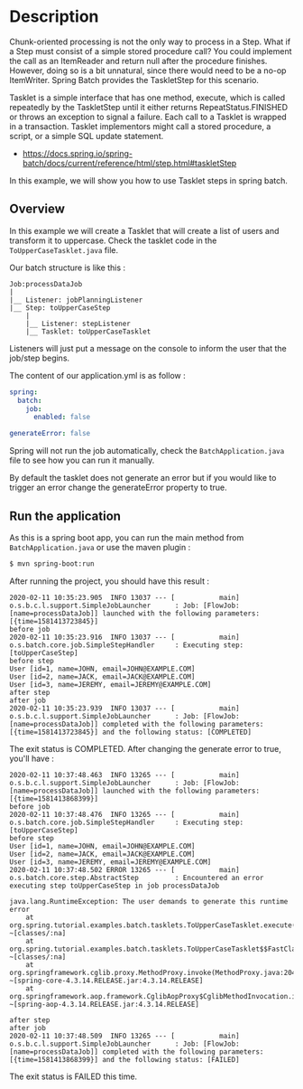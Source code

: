 # Description

Chunk-oriented processing is not the only way to process in a Step. What if a Step must consist of a simple stored procedure call? 
You could implement the call as an ItemReader and return null after the procedure finishes. However, doing so is a bit unnatural, since there would need to be a no-op ItemWriter. 
Spring Batch provides the TaskletStep for this scenario.

Tasklet is a simple interface that has one method, execute, which is called repeatedly by the TaskletStep until it either returns RepeatStatus.FINISHED or throws an exception to 
signal a failure. Each call to a Tasklet is wrapped in a transaction. Tasklet implementors might call a stored procedure, a script, or a simple SQL update statement.

- https://docs.spring.io/spring-batch/docs/current/reference/html/step.html#taskletStep

In this example, we will show you how to use Tasklet steps in spring batch.

## Overview

In this example we will create a Tasklet that will create a list of users and transform it to uppercase.
Check the tasklet code in the  `ToUpperCaseTasklet.java` file.

Our batch structure is like this :

```log
Job:processDataJob
|
|__ Listener: jobPlanningListener
|__ Step: toUpperCaseStep
    |
    |__ Listener: stepListener
    |__ Tasklet: toUpperCaseTasklet 
```

Listeners will just put a message on the console to inform the user that the job/step begins.

The content of our application.yml is as follow :

```yaml
spring:
  batch:
    job:
      enabled: false

generateError: false
```

Spring will not run the job automatically, check the `BatchApplication.java` file to see how you can run it manually.

By default the tasklet does not generate an error but if you would like to trigger an error change the generateError property to true.

## Run the application

As this is a spring boot app, you can run the main method from `BatchApplication.java` or use the maven plugin :

```bash
$ mvn spring-boot:run
```

After running the project, you should have this result :

```log
2020-02-11 10:35:23.905  INFO 13037 --- [           main] o.s.b.c.l.support.SimpleJobLauncher      : Job: [FlowJob: [name=processDataJob]] launched with the following parameters: [{time=1581413723845}]
before job
2020-02-11 10:35:23.916  INFO 13037 --- [           main] o.s.batch.core.job.SimpleStepHandler     : Executing step: [toUpperCaseStep]
before step
User [id=1, name=JOHN, email=JOHN@EXAMPLE.COM]
User [id=2, name=JACK, email=JACK@EXAMPLE.COM]
User [id=3, name=JEREMY, email=JEREMY@EXAMPLE.COM]
after step
after job
2020-02-11 10:35:23.939  INFO 13037 --- [           main] o.s.b.c.l.support.SimpleJobLauncher      : Job: [FlowJob: [name=processDataJob]] completed with the following parameters: [{time=1581413723845}] and the following status: [COMPLETED]
```

The exit status is COMPLETED. After changing the generate error to true, you'll have :

```log
2020-02-11 10:37:48.463  INFO 13265 --- [           main] o.s.b.c.l.support.SimpleJobLauncher      : Job: [FlowJob: [name=processDataJob]] launched with the following parameters: [{time=1581413868399}]
before job
2020-02-11 10:37:48.476  INFO 13265 --- [           main] o.s.batch.core.job.SimpleStepHandler     : Executing step: [toUpperCaseStep]
before step
User [id=1, name=JOHN, email=JOHN@EXAMPLE.COM]
User [id=2, name=JACK, email=JACK@EXAMPLE.COM]
User [id=3, name=JEREMY, email=JEREMY@EXAMPLE.COM]
2020-02-11 10:37:48.502 ERROR 13265 --- [           main] o.s.batch.core.step.AbstractStep         : Encountered an error executing step toUpperCaseStep in job processDataJob

java.lang.RuntimeException: The user demands to generate this runtime error
	at org.spring.tutorial.examples.batch.tasklets.ToUpperCaseTasklet.execute(ToUpperCaseTasklet.java:51) ~[classes/:na]
	at org.spring.tutorial.examples.batch.tasklets.ToUpperCaseTasklet$$FastClassBySpringCGLIB$$1de8a410.invoke(<generated>) ~[classes/:na]
	at org.springframework.cglib.proxy.MethodProxy.invoke(MethodProxy.java:204) ~[spring-core-4.3.14.RELEASE.jar:4.3.14.RELEASE]
	at org.springframework.aop.framework.CglibAopProxy$CglibMethodInvocation.invokeJoinpoint(CglibAopProxy.java:738) ~[spring-aop-4.3.14.RELEASE.jar:4.3.14.RELEASE]

after step
after job
2020-02-11 10:37:48.509  INFO 13265 --- [           main] o.s.b.c.l.support.SimpleJobLauncher      : Job: [FlowJob: [name=processDataJob]] completed with the following parameters: [{time=1581413868399}] and the following status: [FAILED]
```

The exit status is FAILED this time.


